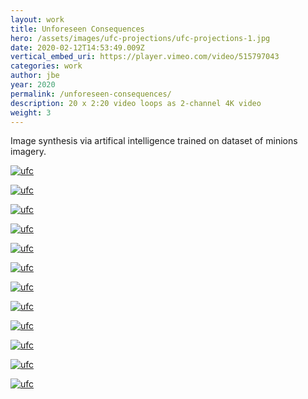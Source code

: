 ```yaml
---
layout: work
title: Unforeseen Consequences
hero: /assets/images/ufc-projections/ufc-projections-1.jpg
date: 2020-02-12T14:53:49.009Z
vertical_embed_uri: https://player.vimeo.com/video/515797043
categories: work
author: jbe
year: 2020
permalink: /unforeseen-consequences/
description: 20 x 2:20 video loops as 2-channel 4K video 
weight: 3
---
```



<div class="pad">

Image synthesis via artifical intelligence trained on dataset of minions imagery. 

</div>

<!-- <div class='embed-container embed-vertical hidden'>
	<iframe width="1000" height="1870" src='https://www.youtube.com/embed/ZcYu6V4PbhI' frameborder='0' allowfullscreen></iframe>
</div>
 -->

[![ufc](/assets/images/ufc-blocks/ufc-blocks-1.jpg?nf_resize=fit&w=1920 "ufc")](/assets/images/ufc-blocks/ufc-blocks-1.jpg)

[![ufc](/assets/images/ufc-projections/ufc-projections-2.jpg?nf_resize=fit&w=1920 "ufc")](/assets/images/ufc-projections/ufc-projections-2.jpg)


[![ufc](/assets/images/ufc-blocks/ufc-blocks-4.jpg?nf_resize=fit&w=1920 "ufc")](/assets/images/ufc-blocks/ufc-blocks-4.jpg)

[![ufc](/assets/images/ufc-sequence/ufc-sequence-0.jpg?nf_resize=fit&w=1920 "ufc")](/assets/images/ufc-sequence/ufc-sequence-0.jpg)


[![ufc](/assets/images/ufc-blocks/ufc-blocks-5.jpg?nf_resize=fit&w=1920 "ufc")](/assets/images/ufc-blocks/ufc-blocks-5.jpg)

[![ufc](/assets/images/ufc-projections/ufc-projections-3.jpg?nf_resize=fit&w=1920 "ufc")](/assets/images/ufc-projections/ufc-projections-3.jpg)


[![ufc](/assets/images/ufc-blocks/ufc-blocks-6.jpg?nf_resize=fit&w=1920 "ufc")](/assets/images/ufc-blocks/ufc-blocks-6.jpg)

[![ufc](/assets/images/ufc-projections/ufc-projections-2.jpg?nf_resize=fit&w=1920 "ufc")](/assets/images/ufc-projections/ufc-projections-2.jpg)


[![ufc](/assets/images/ufc-blocks/ufc-blocks-7.jpg?nf_resize=fit&w=1920 "ufc")](/assets/images/ufc-blocks/ufc-blocks-7.jpg)

[![ufc](/assets/images/ufc-projections/ufc-projections-9.jpg?nf_resize=fit&w=1920 "ufc")](/assets/images/ufc-projections/ufc-projections-9.jpg)

[![ufc](/assets/images/ufc-blocks/ufc-blocks-8.jpg?nf_resize=fit&w=1920 "ufc")](/assets/images/ufc-blocks/ufc-blocks-8.jpg)


[![ufc](/assets/images/ufc-sequence/ufc-sequence-1.jpg?nf_resize=fit&w=1920 "ufc")](/assets/images/ufc-sequence/ufc-sequence-1.jpg)






